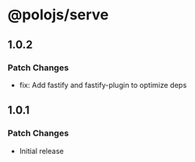 # @polojs/serve

## 1.0.2

### Patch Changes

- fix: Add fastify and fastify-plugin to optimize deps

## 1.0.1

### Patch Changes

- Initial release
